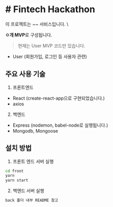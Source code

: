 # # Fintech Hackathon

이 프로젝트는 ~~ 서비스입니다. \

**ㅇ개 MVP**로 구성됩니다.

> 현재는 User MVP 코드만 있습니다.

- User (회원가입, 로그인 등 사용자 관련)

## 주요 사용 기술

1. 프론트엔드

- React (create-react-app으로 구현되었습니다.)
- axios

2. 백엔드

- Express (nodemon, babel-node로 실행됩니다.)
- Mongodb, Mongoose

## 설치 방법

1. 프론트 엔드 서버 실행

```bash
cd front
yarn
yarn start
```

2. 백엔드 서버 실행

```bash
back 폴더 내부 README 참고
```

